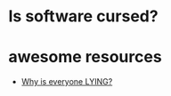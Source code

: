 # Is software cursed?

# awesome resources

- [Why is everyone LYING?](https://www.youtube.com/watch?v=U_cSLPv34xk)
